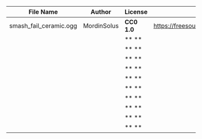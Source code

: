 | File Name        | Author   | License   | Link                            |
|------------------|----------|-----------|---------------------------------|
| smash_fail_ceramic.ogg | MordinSolus | **CC0 1.0** | https://freesound.org/people/MordinSolus/sounds/632337/ |
|  |  | ** ** |  |
|  |  | ** ** |  |
|  |  | ** ** |  |
|  |  | ** ** |  |
|  |  | ** ** |  |
|  |  | ** ** |  |
|  |  | ** ** |  |
|  |  | ** ** |  |
|  |  | ** ** |  |
|  |  | ** ** |  |